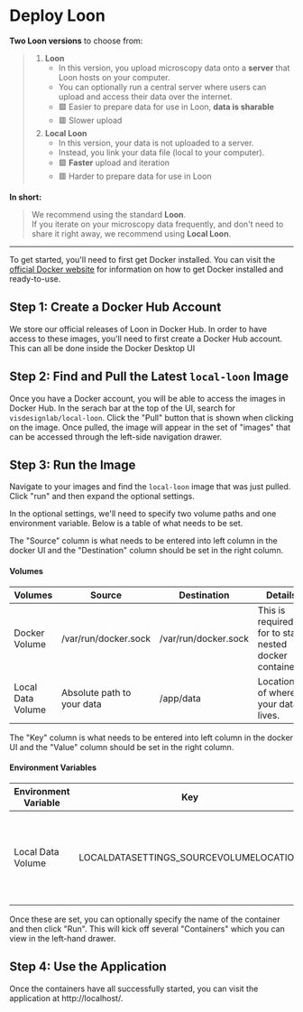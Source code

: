 # Deploy Loon

**Two Loon versions** to choose from:
> 1. **Loon** 
>    - In this version, you upload microscopy data onto a **server** that Loon hosts on your computer.
>    - You can optionally run a central server where users can upload and access their data over the internet.
>    - 🟩 Easier to prepare data for use in Loon, **data is sharable**
>    - 🟥 Slower upload
> 2. **Local Loon**  
>    - In this version, your data is not uploaded to a server. 
>    - Instead, you link your data file (local to your computer).
>    - 🟩 **Faster** upload and iteration
>    - 🟥 Harder to prepare data for use in Loon
>  
**In short:**
> We recommend using the standard **Loon**.  
> If you iterate on your microscopy data frequently, and don't need to share it right away, we recommend using **Local Loon**.

--- 
To get started, you'll need to first get Docker installed. You can visit the [official Docker website](https://www.docker.com/) for information on how to get Docker installed and ready-to-use.

## Step 1: Create a Docker Hub Account

We store our official releases of Loon in Docker Hub. In order to have access to these images, you'll need to first create a Docker Hub account. This can all be done inside the Docker Desktop UI

## Step 2: Find and Pull the Latest `local-loon` Image

Once you have a Docker account, you will be able to access the images in Docker Hub. In the serach bar at the top of the UI, search for `visdesignlab/local-loon`. Click the "Pull" button that is shown when clicking on the image. Once pulled, the image will appear in the set of "images" that can be accessed through the left-side navigation drawer.

## Step 3: Run the Image

Navigate to your images and find the `local-loon` image that was just pulled. Click "run" and then expand the optional settings.

In the optional settings, we'll need to specify two volume paths and one environment variable. Below is a table of what needs to be set.

The "Source" column is what needs to be entered into left column in the docker UI and the "Destination" column should be set in the right column.

#### Volumes

| Volumes           | Source                     | Destination          | Details                                                 |
| ----------------- | -------------------------- | -------------------- | ------------------------------------------------------- |
| Docker Volume     | /var/run/docker.sock       | /var/run/docker.sock | This is required for to start nested docker containers. |
| Local Data Volume | Absolute path to your data | /app/data            | Location of where your data lives.                      |

The "Key" column is what needs to be entered into left column in the docker UI and the "Value" column should be set in the right column.

#### Environment Variables

| Environment Variable | Key                                    | Value                      | Details                                                 |
| -------------------- | -------------------------------------- | -------------------------- | ------------------------------------------------------- |
| Local Data Volume    | LOCALDATASETTINGS_SOURCEVOLUMELOCATION | Absolute path to your data | This will be identical to your Data Volume source path. |

Once these are set, you can optionally specify the name of the container and then click "Run". This will kick off several "Containers" which you can view in the left-hand drawer.

## Step 4: Use the Application

Once the containers have all successfully started, you can visit the application at http://localhost/.
